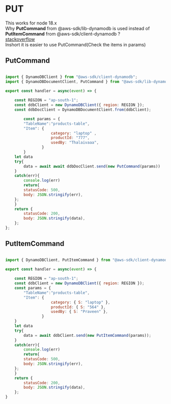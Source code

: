 # PUT
This works for node 18.x  
Why **PutCommand** from @aws-sdk/lib-dynamodb is used instead of **PutItemCommand** from @aws-sdk/client-dynamodb ?  
[stackoverflow](https://stackoverflow.com/questions/57804745/difference-between-aws-sdk-dynamodb-client-and-documentclient)  
Inshort it is easier to use PutCommand(Check the items in params)  

## PutCommand
```js

import { DynamoDBClient } from "@aws-sdk/client-dynamodb";
import { DynamoDBDocumentClient, PutCommand } from "@aws-sdk/lib-dynamodb";

export const handler = async(event) => {
    
    const REGION = "ap-south-1"; 
    const ddbClient = new DynamoDBClient({ region: REGION });
    const ddbDocClient = DynamoDBDocumentClient.from(ddbClient);

        const params = {
        "TableName":"products-table",
        "Item": {
                    category: "laptop" ,
                    productId: "777",
                    usedBy: "Thalaivaaa",
                }
        }
    let data
    try{
        data = await await ddbDocClient.send(new PutCommand(params))
    }
    catch(err){
        console.log(err)
        return{
        statusCode: 500,
        body: JSON.stringify(err),
    };
    }
    return {
        statusCode: 200,
        body: JSON.stringify(data),
    };
};

```

## PutItemCommand
```js

import { DynamoDBClient, PutItemCommand } from "@aws-sdk/client-dynamodb";

export const handler = async(event) => {
    
    const REGION = "ap-south-1"; 
    const ddbClient = new DynamoDBClient({ region: REGION });
    const params = {
        "TableName":"products-table",
        "Item": {
                    category: { S: "laptop" },
                    productId: { S: "564" },
                    usedBy: { S: "Praveen" },
                }
    }
    let data
    try{
        data = await ddbClient.send(new PutItemCommand(params));
    }
    catch(err){
        console.log(err)
        return{
        statusCode: 500,
        body: JSON.stringify(err),
    };
    }
    return {
        statusCode: 200,
        body: JSON.stringify(data),
    };
}

```
